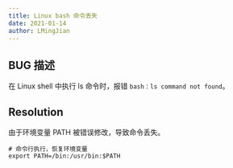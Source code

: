 ```yaml
---
title: Linux bash 命令丢失
date: 2021-01-14
author: LMingJian
---
```


## BUG 描述

在 Linux shell 中执行 ls 命令时，报错 `bash：ls command not found`。

## Resolution

由于环境变量 PATH 被错误修改，导致命令丢失。

```shell
# 命令行执行，恢复环境变量
export PATH=/bin:/usr/bin:$PATH
```

